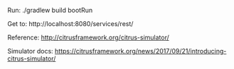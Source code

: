 Run:
./gradlew build bootRun

Get to: http://localhost:8080/services/rest/


Reference:
http://citrusframework.org/citrus-simulator/

Simulator docs:
https://citrusframework.org/news/2017/09/21/introducing-citrus-simulator/